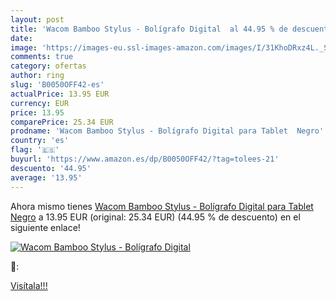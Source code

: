 ```yaml
---
layout: post
title: 'Wacom Bamboo Stylus - Bolígrafo Digital  al 44.95 % de descuento'
date: 
image: 'https://images-eu.ssl-images-amazon.com/images/I/31KhoDRxz4L._SL200_.jpg'
comments: true
category: ofertas
author: ring
slug: 'B0050OFF42-es'
actualPrice: 13.95 EUR
currency: EUR
price: 13.95
comparePrice: 25.34 EUR
prodname: 'Wacom Bamboo Stylus - Bolígrafo Digital para Tablet  Negro'
country: 'es'
flag: '🇪🇸'
buyurl: 'https://www.amazon.es/dp/B0050OFF42/?tag=tolees-21'
descuento: '44.95'
average: '13.95'
---
```


Ahora mismo tienes [Wacom Bamboo Stylus - Bolígrafo Digital para Tablet  Negro](https://www.amazon.es/dp/B0050OFF42/?tag=tolees-21) a 13.95 EUR (original: 25.34 EUR) (44.95 %  de descuento) en el siguiente enlace!

[![Wacom Bamboo Stylus - Bolígrafo Digital ](https://images-eu.ssl-images-amazon.com/images/I/31KhoDRxz4L._SL200_.jpg)](https://www.amazon.es/dp/B0050OFF42/?tag=tolees-21)

🔎:


[Visítala!!!](https://www.amazon.es/dp/B0050OFF42/?tag=tolees-21)
